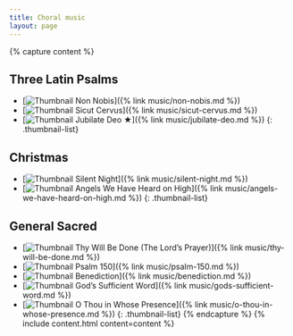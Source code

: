 ```yaml
---
title: Choral music
layout: page
---
```


{% capture content %}
## Three Latin Psalms

* [![Thumbnail](/assets/images/cover-non-nobis.jpg) Non Nobis]({% link music/non-nobis.md %})
* [![Thumbnail](/assets/images/cover-sicut-cervus.jpg) Sicut Cervus]({% link music/sicut-cervus.md %})
* [![Thumbnail](/assets/images/cover-jubilate-deo.jpg) Jubilate Deo &#9733;]({% link music/jubilate-deo.md %})
{: .thumbnail-list}

## Christmas

* [![Thumbnail](/assets/images/cover-silent-night.jpg) Silent Night]({% link music/silent-night.md %})
* [![Thumbnail](/assets/images/cover-angels-we-have-heard-on-high.jpg) Angels We Have Heard on High]({% link music/angels-we-have-heard-on-high.md %})
{: .thumbnail-list}

## General Sacred

* [![Thumbnail](/assets/images/cover-thy-will-be-done.jpg) Thy Will Be Done (The Lord’s Prayer)]({% link music/thy-will-be-done.md %})
* [![Thumbnail](/assets/images/cover-psalm-150.jpg) Psalm 150]({% link music/psalm-150.md %})
* [![Thumbnail](/assets/images/cover-benediction.jpg) Benediction]({% link music/benediction.md %})
* [![Thumbnail](/assets/images/cover-gods-sufficient-word.jpg) God’s Sufficient Word]({% link music/gods-sufficient-word.md %})
* [![Thumbnail](/assets/images/cover-o-thou-in-whose-presence.jpg) O Thou in Whose Presence]({% link music/o-thou-in-whose-presence.md %})
{: .thumbnail-list}
{% endcapture %}
{% include content.html content=content %}